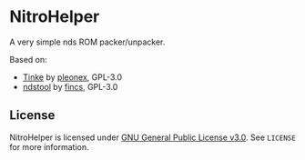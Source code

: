 # NitroHelper

A very simple nds ROM packer/unpacker.

Based on:

- [Tinke](https://github.com/pleonex/tinke) by [pleonex](https://github.com/pleonex), GPL-3.0
- [ndstool](https://github.com/devkitPro/ndstool) by [fincs](https://github.com/fincs), GPL-3.0

## License

NitroHelper is licensed under [GNU General Public License v3.0](LICENSE). See `LICENSE` for more information.